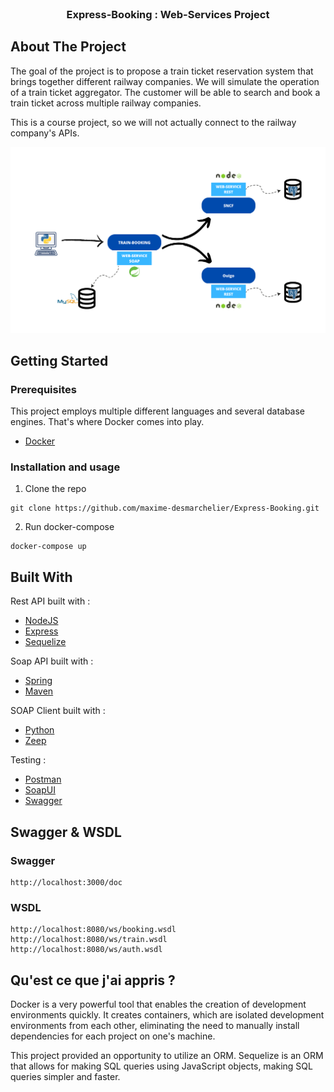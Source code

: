 <!-- PROJECT LOGO -->
<br />
<div>
  <h3 align="center">Express-Booking : Web-Services Project</h3>
</div>

## About The Project

The goal of the project is to propose a train ticket reservation system that brings together different railway
companies.
We will simulate the operation of a train ticket aggregator. The customer will be able to search and book a train ticket
across multiple railway companies.

This is a course project, so we will not actually connect to the railway company's APIs.

<img alt="Program's structure" src="images/structure.png">

## Getting Started

### Prerequisites

This project employs multiple different languages and several database engines. That's where Docker comes into play.

* [Docker](https://www.docker.com/)

### Installation and usage

1. Clone the repo

```
git clone https://github.com/maxime-desmarchelier/Express-Booking.git
```

2. Run docker-compose

```
docker-compose up
```

## Built With

Rest API built with :

* [NodeJS](https://nodejs.org/)
* [Express](https://expressjs.com/)
* [Sequelize](https://sequelize.org/)

Soap API built with :

* [Spring](https://spring.io/)
* [Maven](https://maven.apache.org/)

SOAP Client built with :

* [Python](https://www.python.org/)
* [Zeep](https://docs.python-zeep.org/)

Testing :

* [Postman](https://www.postman.com/)
* [SoapUI](https://www.soapui.org/)
* [Swagger](https://swagger.io/)

## Swagger & WSDL

### Swagger

```
http://localhost:3000/doc
```

### WSDL

```
http://localhost:8080/ws/booking.wsdl
http://localhost:8080/ws/train.wsdl
http://localhost:8080/ws/auth.wsdl
```

## Qu'est ce que j'ai appris ?

Docker is a very powerful tool that enables the creation of development environments quickly. It creates containers,
which are isolated development environments from each other, eliminating the need to manually install dependencies for
each project on one's machine.

This project provided an opportunity to utilize an ORM. Sequelize is an ORM that allows for making SQL queries using
JavaScript objects, making SQL queries simpler and faster.


